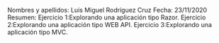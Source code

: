 Nombres y apellidos: Luis Miguel Rodríguez Cruz 
Fecha: 23/11/2020 
Resumen: Ejercicio 1:Explorando una aplicación tipo Razor.
         Ejercicio 2:Explorando una aplicación tipo WEB API.
         Ejercicio 3:Explorando una aplicación tipo MVC.
